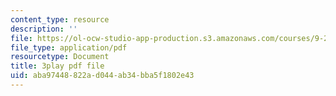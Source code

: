 ```yaml
---
content_type: resource
description: ''
file: https://ol-ocw-studio-app-production.s3.amazonaws.com/courses/9-20-animal-behavior-fall-2013/aba97448822ad044ab34bba5f1802e43_472232.pdf
file_type: application/pdf
resourcetype: Document
title: 3play pdf file
uid: aba97448-822a-d044-ab34-bba5f1802e43
---
```

